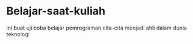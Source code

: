 # Belajar-saat-kuliah
ini buat uji coba belajar pemrograman
cita-cita menjadi ahli dalam dunia teknologi
